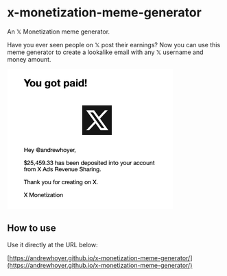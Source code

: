 # x-monetization-meme-generator
An 𝕏 Monetization meme generator.

Have you ever seen people on 𝕏 post their earnings? Now you can use this meme generator to create a lookalike email with any 𝕏 username and money amount.

![Sample Output](/images/screenshot.png)

## How to use

Use it directly at the URL below:

[https://andrewhoyer.github.io/x-monetization-meme-generator/](https://andrewhoyer.github.io/x-monetization-meme-generator/)
